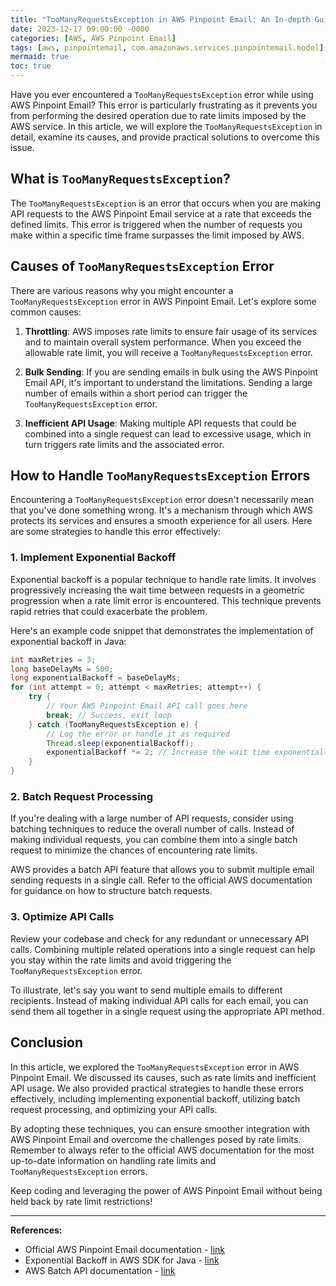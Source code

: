 ```yaml
---
title: "TooManyRequestsException in AWS Pinpoint Email: An In-depth Guide"
date: 2023-12-17 09:00:00 -0000
categories: [AWS, AWS Pinpoint Email]
tags: [aws, pinpointemail, com.amazonaws.services.pinpointemail.model]
mermaid: true
toc: true
---
```



Have you ever encountered a `TooManyRequestsException` error while using AWS Pinpoint Email? This error is particularly frustrating as it prevents you from performing the desired operation due to rate limits imposed by the AWS service. In this article, we will explore the `TooManyRequestsException` in detail, examine its causes, and provide practical solutions to overcome this issue.

## What is `TooManyRequestsException`?

The `TooManyRequestsException` is an error that occurs when you are making API requests to the AWS Pinpoint Email service at a rate that exceeds the defined limits. This error is triggered when the number of requests you make within a specific time frame surpasses the limit imposed by AWS.

## Causes of `TooManyRequestsException` Error

There are various reasons why you might encounter a `TooManyRequestsException` error in AWS Pinpoint Email. Let's explore some common causes:

1. **Throttling**: AWS imposes rate limits to ensure fair usage of its services and to maintain overall system performance. When you exceed the allowable rate limit, you will receive a `TooManyRequestsException` error.

2. **Bulk Sending**: If you are sending emails in bulk using the AWS Pinpoint Email API, it's important to understand the limitations. Sending a large number of emails within a short period can trigger the `TooManyRequestsException` error.

3. **Inefficient API Usage**: Making multiple API requests that could be combined into a single request can lead to excessive usage, which in turn triggers rate limits and the associated error.

## How to Handle `TooManyRequestsException` Errors

Encountering a `TooManyRequestsException` error doesn't necessarily mean that you've done something wrong. It's a mechanism through which AWS protects its services and ensures a smooth experience for all users. Here are some strategies to handle this error effectively:

### 1. Implement Exponential Backoff

Exponential backoff is a popular technique to handle rate limits. It involves progressively increasing the wait time between requests in a geometric progression when a rate limit error is encountered. This technique prevents rapid retries that could exacerbate the problem.

Here's an example code snippet that demonstrates the implementation of exponential backoff in Java:

```java
int maxRetries = 3;
long baseDelayMs = 500;
long exponentialBackoff = baseDelayMs;
for (int attempt = 0; attempt < maxRetries; attempt++) {
    try {
        // Your AWS Pinpoint Email API call goes here
        break; // Success, exit loop
    } catch (TooManyRequestsException e) {
        // Log the error or handle it as required
        Thread.sleep(exponentialBackoff);
        exponentialBackoff *= 2; // Increase the wait time exponentially
    }
}
```

### 2. Batch Request Processing

If you're dealing with a large number of API requests, consider using batching techniques to reduce the overall number of calls. Instead of making individual requests, you can combine them into a single batch request to minimize the chances of encountering rate limits.

AWS provides a batch API feature that allows you to submit multiple email sending requests in a single call. Refer to the official AWS documentation for guidance on how to structure batch requests.

### 3. Optimize API Calls

Review your codebase and check for any redundant or unnecessary API calls. Combining multiple related operations into a single request can help you stay within the rate limits and avoid triggering the `TooManyRequestsException` error.

To illustrate, let's say you want to send multiple emails to different recipients. Instead of making individual API calls for each email, you can send them all together in a single request using the appropriate API method.

## Conclusion

In this article, we explored the `TooManyRequestsException` error in AWS Pinpoint Email. We discussed its causes, such as rate limits and inefficient API usage. We also provided practical strategies to handle these errors effectively, including implementing exponential backoff, utilizing batch request processing, and optimizing your API calls.

By adopting these techniques, you can ensure smoother integration with AWS Pinpoint Email and overcome the challenges posed by rate limits. Remember to always refer to the official AWS documentation for the most up-to-date information on handling rate limits and `TooManyRequestsException` errors.

Keep coding and leveraging the power of AWS Pinpoint Email without being held back by rate limit restrictions!

---

**References:**

- Official AWS Pinpoint Email documentation - [link]
- Exponential Backoff in AWS SDK for Java - [link]
- AWS Batch API documentation - [link]

[link]: https://aws.amazon.com/documentation/pinpoint-email/
[link]: https://aws.amazon.com/blogs/architecture/exponential-backoff-and-jitter/
[link]: https://docs.aws.amazon.com/metropolis/latest/userguide/batch.html